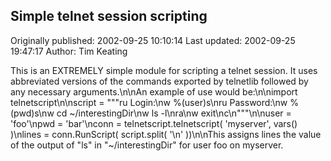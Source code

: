 ## Simple telnet session scripting

Originally published: 2002-09-25 10:10:14
Last updated: 2002-09-25 19:47:17
Author: Tim Keating

This is an EXTREMELY simple module for scripting a telnet session. It uses abbreviated versions of the commands exported by telnetlib followed by any necessary arguments.\n\nAn example of use would be:\n\nimport telnetscript\n\nscript = """ru Login:\nw %(user)s\nru Password:\nw %(pwd)s\nw cd ~/interestingDir\nw ls -l\nra\nw exit\nc\n"""\n\nuser = 'foo'\npwd = 'bar'\nconn = telnetscript.telnetscript( 'myserver', vars() )\nlines = conn.RunScript( script.split( '\\n' ))\n\nThis assigns lines the value of the output of "ls" in "~/interestingDir" for user foo on myserver.